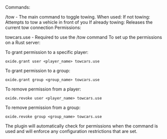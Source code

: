 Commands:

/tow - The main command to toggle towing. When used:
If not towing: Attempts to tow a vehicle in front of you
If already towing: Releases the current tow connection
Permissions:

towcars.use - Required to use the /tow command
To set up the permissions on a Rust server:

To grant permission to a specific player:
```
oxide.grant user <player_name> towcars.use
```
To grant permission to a group:
```
oxide.grant group <group_name> towcars.use
```
To remove permission from a player:
```
oxide.revoke user <player_name> towcars.use
```
To remove permission from a group:
```
oxide.revoke group <group_name> towcars.use
```
The plugin will automatically check for permissions when the command is used and will enforce any configuration restrictions that are set.
